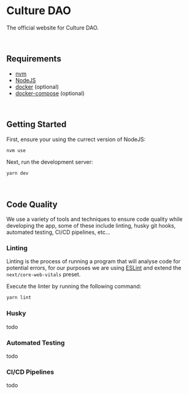# Culture DAO

The official website for Culture DAO.

<br />

## Requirements
 - [nvm](https://github.com/nvm-sh/nvm)
 - [NodeJS](https://nodejs.org/en)
 - [docker](https://www.docker.com/) (optional)
 - [docker-compose](https://docs.docker.com/compose/) (optional)

<br />

## Getting Started

First, ensure your using the currect version of NodeJS:

```bash
nvm use
```

Next, run the development server:

```bash
yarn dev
```

<br />

## Code Quality

We use a variety of tools and techniques to ensure code quality while developing the app, some of these include linting, husky git hooks, automated testing, CI/CD pipelines, etc...

### Linting

Linting is the process of running a program that will analyse code for potential errors, for our purposes we are using [ESLint](https://eslint.org/) and extend the `next/core-web-vitals` preset.

Execute the linter by running the following command:

```bash
yarn lint
```

### Husky

todo

### Automated Testing

todo

### CI/CD Pipelines

todo